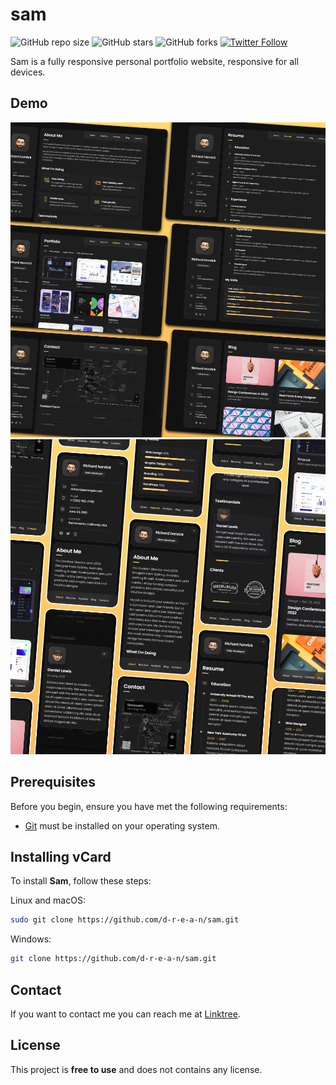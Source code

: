 # sam

![GitHub repo size](https://img.shields.io/github/repo-size/d-r-e-a-n/sam)
![GitHub stars](https://img.shields.io/github/stars/d-r-e-a-n/sam?style=social)
![GitHub forks](https://img.shields.io/github/forks/d-r-e-a-n/sam?style=social)
[![Twitter Follow](https://img.shields.io/twitter/follow/codewithsadee?style=social)](https://twitter.com/intent/follow?screen_name=codewithsadee)

Sam is a fully responsive personal portfolio website, responsive for all devices.

## Demo

![Sam Desktop Demo](./website-demo-image/desktop.png "Desktop Demo")
![Sam Mobile Demo](./website-demo-image/mobile.png "Mobile Demo")

## Prerequisites

Before you begin, ensure you have met the following requirements:

* [Git](https://git-scm.com/downloads "Download Git") must be installed on your operating system.

## Installing vCard

To install **Sam**, follow these steps:

Linux and macOS:

```bash
sudo git clone https://github.com/d-r-e-a-n/sam.git
```

Windows:

```bash
git clone https://github.com/d-r-e-a-n/sam.git
```

## Contact

If you want to contact me you can reach me at [Linktree](https://linktr.ee/_drean).

## License

This project is **free to use** and does not contains any license.
